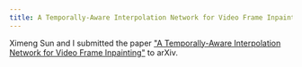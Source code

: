 ```yaml
---
title: A Temporally-Aware Interpolation Network for Video Frame Inpainting (arXiv)
---
```

Ximeng Sun and I submitted the paper ["A Temporally-Aware Interpolation Network for Video Frame Inpainting"](https://arxiv.org/abs/1803.07218) to arXiv.
